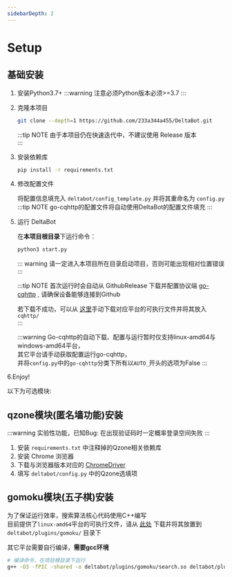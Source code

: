 ```yaml
---
sidebarDepth: 2
---
```

# Setup

## 基础安装

1. 安装Python3.7+
   :::warning
   注意必须Python版本必须>=3.7
   :::

2. 克隆本项目

   ```bash
   git clone --depth=1 https://github.com/233a344a455/DeltaBot.git
   ```  
   
   :::tip NOTE
   由于本项目仍在快速迭代中，不建议使用 Release 版本  
   :::

3. 安装依赖库

   ```bash
   pip install -r requirements.txt
   ```

4. 修改配置文件

   将配置信息填充入 `deltabot/config_template.py` 并将其重命名为 `config.py`  
   :::tip NOTE
   go-cqhttp的配置文件将自动使用DeltaBot的配置文件填充
   :::
   
5. 运行 DeltaBot

   在**本项目根目录**下运行命令：

   ```bash
   python3 start.py
   ```
   ::: warning
   请一定进入本项目所在目录启动项目，否则可能出现相对位置错误  
   :::

   :::tip NOTE
   首次运行时会自动从 GithubRelease 下载并配置协议端 [go-cqhttp](https://github.com/Mrs4s/go-cqhttp) , 请确保设备能够连接到Github  

   若下载不成功，可以从 [这里](https://github.com/Mrs4s/go-cqhttp/releases)手动下载对应平台的可执行文件并将其放入 `cqhttp/`  
   :::

   :::warning
   Go-cqhttp的自动下载、配置与运行暂时仅支持linux-amd64与windows-amd64平台，  
   其它平台请手动获取配置运行go-cqhttp，  
   并将`config.py`中的`go-cqhttp`分类下所有以`AUTO_`开头的选项为False
   :::

6.Enjoy!


以下为可选模块:  
## qzone模块(匿名墙功能)安装
:::warning
实验性功能，已知Bug: 在出现验证码时一定概率登录空间失败
:::

1. 安装 `requirements.txt` 中注释掉的Qzone相关依赖库
2. 安装 Chrome 浏览器
3. 下载与浏览器版本对应的 [ChromeDriver](https://chromedriver.chromium.org/)
4. 填写 `deltabot/config.py` 中的Qzone选填项

## gomoku模块(五子棋)安装
为了保证运行效率，搜索算法核心代码使用C++编写  
目前提供了`linux-amd64`平台的可执行文件，请从 [此处](https://github.com/233a344a455/DeltaBot/releases/download/v0.1.8/search.so) 下载并将其放置到 `deltabot/plugins/gomoku/` 目录下  

其它平台需要自行编译，**需要gcc环境**
``` bash
# 编译命令，在项目根目录下运行
g++ -O3 -fPIC -shared -o deltabot/plugins/gomoku/search.so deltabot/plugins/gomoku/search.cpp
```